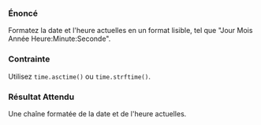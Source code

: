 ### Énoncé 

Formatez la date et l'heure actuelles en un format lisible, tel que "Jour Mois Année Heure:Minute:Seconde".

### Contrainte 

Utilisez ```time.asctime()``` ou ```time.strftime()```.

### Résultat Attendu 

Une chaîne formatée de la date et de l'heure actuelles.

